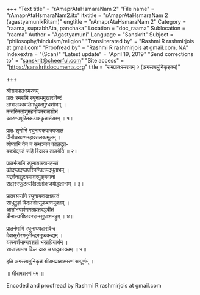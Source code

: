 +++
"Text title" = "rAmaprAtaHsmaraNam 2"
"File name" = "rAmaprAtaHsmaraNam2.itx"
itxtitle = "rAmaprAtaHsmaraNam 2 (agastyamunikRitam)"
engtitle = "rAmaprAtaHsmaraNam 2"
Category = "raama, suprabhAta, panchaka"
Location = "doc_raama"
Sublocation = "raama"
Author = "Agastyamuni"
Language = "Sanskrit"
Subject = "philosophy/hinduism/religion"
"Transliterated by" = "Rashmi R rashmirjois at gmail.com"
"Proofread by" = "Rashmi R rashmirjois at gmail.com, NA"
Indexextra = "(Scan)"
"Latest update" = "April 19, 2019"
"Send corrections to" = "sanskrit@cheerful.com"
"Site access" = "https://sanskritdocuments.org"
title = "रामप्रातःस्मरणम् २ (अगस्त्यमुनिकृइतम्)"

+++
  
 श्रीरामप्रातःस्मरणम्   
प्रातः स्मरामि रघुनाथमुखारविन्दं  
     लम्बालकावलिमधुव्रतमुग्धशोभम् ।  
मन्दस्मितांशुमहनीयमरालशोभं  
     कारुण्यपूरितकटाक्षकृतार्तरक्षम् ॥ १॥  
  
प्रातः श‍ृणोमि रघुनायकवाक्यजालं  
     दीनौघरक्षणमहाव्रतलब्धमूलम् ।  
श्रोष्यामि येन न कथञ्चन कालदूत-  
     वक्त्रोद्गतं जहि विदारय ताडयेति ॥ २॥  
  
प्रातर्भजामि रघुनायकवामहस्तं  
     कोदण्डदण्डपरिमण्डितमद्भुताभम् ।  
यद्दर्शनाद्धृदयमाशरपुङ्गवानां  
     सद्यस्स्फुटत्यखिललोकजयोद्धतानाम् ॥ ३॥  
  
प्रातश्श्रयामि रघुनायकदक्षहस्तं  
     साधुद्रुहां विदलनोत्सुकबाणयुक्तम् ।  
आर्ताभयार्पणमहाव्रतबद्धदीक्षं  
     दीनाल्यभीष्टवरदानसुधाशनद्रुम् ॥ ४॥  
  
प्रातर्नमामि रघुनाथपदारविन्दं  
     देवासुरोरगमुनीन्द्रमनुष्यवन्द्यम् ।  
यत्स्पर्शभाग्यवशतो भरतप्रियार्थम् ।  
     साम्राज्यमाप किल दारु च पादुकाख्यम् ॥ ५॥  
  
इति अगस्त्यमुनिकृतं श्रीरामप्रातःस्मरणं सम्पूर्णम् ।  
  
॥ श्रीरामशरणं मम ॥  
  
  
Encoded and proofread by Rashmi R rashmirjois at gmail.com  
  
